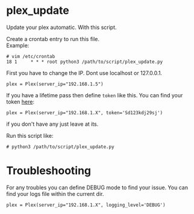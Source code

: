 # plex_update
Update your plex automatic. With this script.

Create a crontab entry to run this file.\
Example:
```
# vim /etc/crontab
18 1     * * * root python3 /path/to/script/plex_update.py
```

First you have to change the IP. Dont use localhost or 127.0.0.1. 
```
plex = Plex(server_ip="192.168.1.5")
```

If you have a lifetime pass then define `token` like this. You can find your token [here](https://support.plex.tv/articles/204059436-finding-an-authentication-token-x-plex-token/):
```
plex = Plex(server_ip="192.168.1.X", token='Sd123kdj29sj')
```
if you don't have any just leave at its.


Run this script like:
```
# python3 /path/to/script/plex_update.py
```

# Troubleshooting
For any troubles you can define DEBUG mode to find your issue.
You can find your logs file within the current dir.
```
plex = Plex(server_ip="192.168.1.X", logging_level='DEBUG')
```